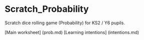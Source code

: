 Scratch_Probability
===================

Scratch dice rolling game (Probability) for KS2 / Y6 pupils.


[Main worksheet] (prob.md)
[Learning intentions] (intentions.md)
